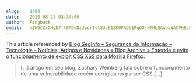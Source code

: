 ```yaml
---
slug:    1463
date:    2010-08-25 03:34:00
author:  Pingback
email:   m8W0CZrGHyN7.t0ADdNzJbqrIvt83.612K0FADt1RqO0jkMHLQAVeadACPH8cqVg==
---
```


This article referenced by <a
href="http://www.seginfo.com.br/funcionamento-de-exploit-css-xss-para-mozilla-firefox/">Blog
SegInfo &#8211; Segurança da Informação &#8211; Tecnologia &#8211;
Notícias, Artigos e Novidades &raquo; Blog Archive &raquo; Entenda e
evite o funcionamento de exploit CSS XSS para Mozilla Firefox</a>:

> [...] artigo em seu blog, Zachary Weinberg fala sobre o funcionamento
> de uma vulnerabilidade recém corrigida no parser CSS [...]
